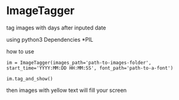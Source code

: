 # ImageTagger
tag images with days after inputed date

using python3
Dependencies
  *PIL
  
how to use

```
im = ImageTagger(images_path='path-to-images-folder', start_time='YYYY:MM:DD HH:MM:SS', font_path='path-to-a-font')

im.tag_and_show()

```
then images with yellow text will fill your screen
